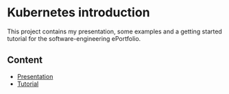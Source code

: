 # Kubernetes introduction

This project contains my presentation, some examples and a getting started tutorial for the software-engineering ePortfolio.

## Content

* [Presentation]()
* [Tutorial](https://github.com/MM53/eportfolio-kubernetes/blob/master/tutorial/Readme.md)  
